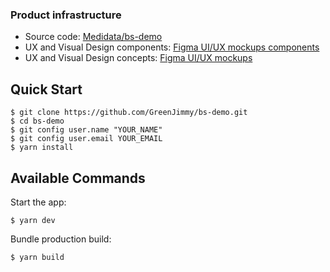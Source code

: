 ### Product infrastructure

* Source code: [Medidata/bs-demo](https://github.com/GreenJimmy/bs-demo)
* UX and Visual Design components: [Figma UI/UX mockups components](https://www.figma.com/files/870024785163030272/project/38419065/Medidata-Assets?fuid=1024243918964754665)
* UX and Visual Design concepts: [Figma UI/UX mockups](https://www.figma.com/files/870024785163030272/project/35533837/1x-Design-Concepts?fuid=1024243918964754665)

## Quick Start

    $ git clone https://github.com/GreenJimmy/bs-demo.git
    $ cd bs-demo
    $ git config user.name "YOUR_NAME"
    $ git config user.email YOUR_EMAIL
    $ yarn install

## Available Commands

Start the app:

    $ yarn dev

Bundle production build:

    $ yarn build